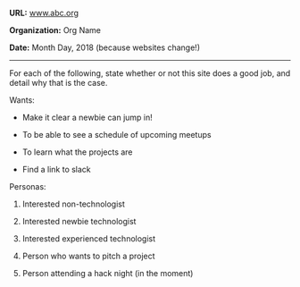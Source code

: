 **URL:** www.abc.org

**Organization:** Org Name

**Date:** Month Day, 2018 (because websites change!)

---

For each of the following, state whether or not this site does a good job, and detail why that is the case.

Wants:

- Make it clear a newbie can jump in!

- To be able to see a schedule of upcoming meetups

- To learn what the projects are

- Find a link to slack

Personas:

1. Interested non-technologist

2. Interested newbie technologist

3. Interested experienced technologist

4. Person who wants to pitch a project

5. Person attending a hack night (in the moment)
